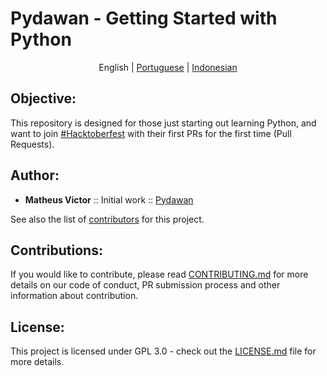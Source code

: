 # Pydawan - Getting Started with Python
<p align="center">
  <span>English</span> |
  <a href="../../README.md#pydawan---iniciando-no-python">Portuguese</a> |
  <a href="../indonesian/README.md#pydawan---memulai-dengan-python">Indonesian</a>
</p>

## Objective: 

This repository is designed for those just starting out learning Python, and want to join [#Hacktoberfest](https://hacktoberfest.digitalocean.com/) with their first PRs for the first time (Pull Requests).

## Author:

* **Matheus Victor** :: Initial work :: [Pydawan](https://github.com/matheusvictor/Pydawan)

See also the list of [contributors](https://github.com/matheusvictor/Pydawan/graphs/contributors) for this project.

## Contributions:

If you would like to contribute, please read [CONTRIBUTING.md](https://github.com/matheusvictor/Pydawan/blob/master/CONTRIBUTING.md) for more details on our code of conduct, PR submission process and other information about contribution.

## License:

This project is licensed under GPL 3.0 - check out the [LICENSE.md](https://github.com/matheusvictor/Pydawan/blob/master/LICENSE) file for more details.
